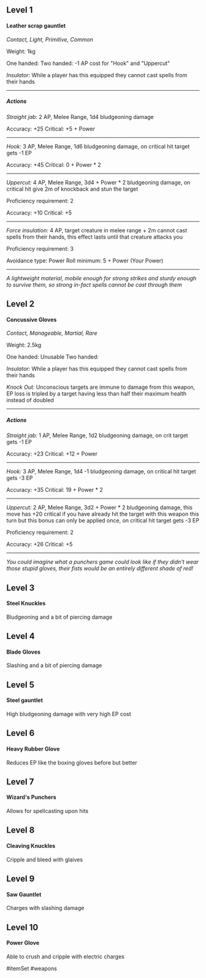 ## Level 1
#### Leather scrap gauntlet
*Contact, Light, Primitive, Common*

Weight: 1kg

One handed:
Two handed: -1 AP cost for "Hook" and "Uppercut"

*Insulator:* While a player has this equipped they cannot cast spells from their hands

---
##### Actions

*Straight jab:* 2 AP, Melee Range, 1d4 bludgeoning damage

Accuracy: +25
Critical: +5 + Power

---

*Hook:* 3 AP, Melee Range, 1d6 bludgeoning damage, on critical hit target gets -1 EP

Accuracy: +45
Critical: 0 + Power * 2

---

*Uppercut:* 4 AP, Melee Range, 3d4 + Power * 2  bludgeoning damage, on critical hit give 2m of knockback and stun the target

Proficiency requirement: 2

Accuracy: +10
Critical: +5

---

*Force insulation:* 4 AP, target creature in melee range + 2m cannot cast spells from their hands, this effect lasts until that creature attacks you

Proficiency requirement: 3

Avoidance type: Power
Roll minimum: 5 + Power (Your Power)

---
*A lightweight material, mobile enough for strong strikes and sturdy enough to survive them, so strong in-fact spells cannot be cast through them*

## Level 2
#### Concussive Gloves
*Contact, Manageable, Martial, Rare*

Weight: 2.5kg

One handed: Unusable
Two handed: 

*Insulator:* While a player has this equipped they cannot cast spells from their hands

*Knock Out:* Unconscious targets are immune to damage from this weapon, EP loss is tripled by a target having less than half their maximum health instead of doubled

---
##### Actions

*Straight jab:* 1 AP, Melee Range, 1d2 bludgeoning damage, on crit target gets -1 EP

Accuracy: +23
Critical: +12 + Power

---

*Hook:* 3 AP, Melee Range, 1d4 -1 bludgeoning damage, on critical hit target gets -3 EP

Accuracy: +35
Critical: 19 + Power * 2

---

*Uppercut:* 2 AP, Melee Range, 3d2 + Power * 2 bludgeoning damage, this move has +20 critical if you have already hit the target with this weapon this turn but this bonus can only be applied once, on critical hit target gets -3 EP

Proficiency requirement: 2

Accuracy: +26
Critical: +5

---
*You could imagine what a punchers game could look like if they didn't wear those stupid gloves, their fists would be an entirely different shade of red!*

## Level 3
#### Steel Knuckles
Bludgeoning and a bit of piercing damage

## Level 4
#### Blade Gloves
Slashing and a bit of piercing damage

## Level 5
#### Steel gauntlet
High bludgeoning damage with very high EP cost

## Level 6
#### Heavy Rubber Glove
Reduces EP like the boxing gloves before but better

## Level 7
#### Wizard's Punchers
Allows for spellcasting upon hits

## Level 8
#### Cleaving Knuckles
Cripple and bleed with glaives

## Level 9
#### Saw Gauntlet
Charges with slashing damage

## Level 10
#### Power Glove
Able to crush and cripple with electric charges

#itemSet #weapons 